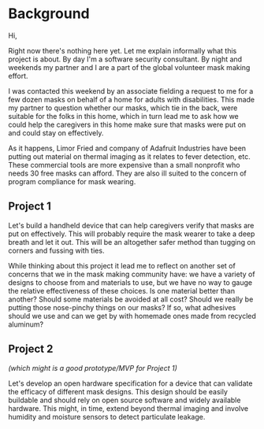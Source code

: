 # Background

Hi,

Right now there's nothing here yet. Let me explain informally what this project is about. By day I'm a software security consultant. By night and weekends my partner and I are a part of the global volunteer mask making effort.

I was contacted this weekend by an associate fielding a request to me for a few dozen masks on behalf of a home for adults with disabilities.  This made my partner to question whether our masks, which tie in the back, were suitable for the folks in this home, which in turn lead me to ask how we could help the caregivers in this home make sure that masks were put on and could stay on effectively.

As it happens, Limor Fried and company of Adafruit Industries have been putting out material on thermal imaging as it relates to fever detection, etc. These commercial tools are more expensive than a small nonprofit who needs 30 free masks can afford. They are also ill suited to the concern of program compliance for mask wearing.

## Project 1

Let's build a handheld device that can help caregivers verify that masks are put on effectively. This will probably require the mask wearer to take a deep breath and let it out. This will be an altogether safer method than tugging on corners and fussing with ties.

While thinking about this project it lead me to reflect on another set of concerns that we in the mask making community have: we have a variety of designs to choose from and materials to use, but we have no way to gauge the relative effectiveness of these choices. Is one material better than another? Should some materials be avoided at all cost? Should we really be putting those nose-pinchy things on our masks? If so, what adhesives should we use and can we get by with homemade ones made from recycled aluminum?

## Project 2 
*(which might is a good prototype/MVP for Project 1)*

Let's develop an open hardware specification for a device that can validate the efficacy of different mask designs. This design should be easily buildable and should rely on open source software and widely available hardware. This might, in time, extend beyond thermal imaging and involve humidity and moisture sensors to detect particulate leakage.

